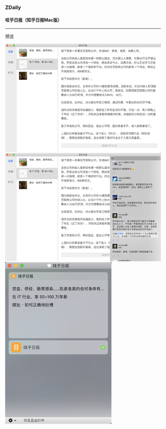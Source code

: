 ### ZDaily
#### 吱乎日报（知乎日报Mac版）

---
预览

<!-- <img src="./Previews/preview01.png"> -->
![preview01](./Previews/preview01.png)
![preview02](./Previews/preview02.png)
![preview03](./Previews/preview03.png)